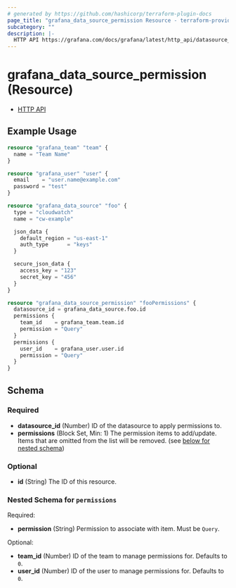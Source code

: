 ```yaml
---
# generated by https://github.com/hashicorp/terraform-plugin-docs
page_title: "grafana_data_source_permission Resource - terraform-provider-grafana"
subcategory: ""
description: |-
  HTTP API https://grafana.com/docs/grafana/latest/http_api/datasource_permissions/
---
```


# grafana_data_source_permission (Resource)

* [HTTP API](https://grafana.com/docs/grafana/latest/http_api/datasource_permissions/)

## Example Usage

```terraform
resource "grafana_team" "team" {
  name = "Team Name"
}

resource "grafana_user" "user" {
  email    = "user.name@example.com"
  password = "test"
}

resource "grafana_data_source" "foo" {
  type = "cloudwatch"
  name = "cw-example"

  json_data {
    default_region = "us-east-1"
    auth_type      = "keys"
  }

  secure_json_data {
    access_key = "123"
    secret_key = "456"
  }
}

resource "grafana_data_source_permission" "fooPermissions" {
  datasource_id = grafana_data_source.foo.id
  permissions {
    team_id    = grafana_team.team.id
    permission = "Query"
  }
  permissions {
    user_id    = grafana_user.user.id
    permission = "Query"
  }
}
```

<!-- schema generated by tfplugindocs -->
## Schema

### Required

- **datasource_id** (Number) ID of the datasource to apply permissions to.
- **permissions** (Block Set, Min: 1) The permission items to add/update. Items that are omitted from the list will be removed. (see [below for nested schema](#nestedblock--permissions))

### Optional

- **id** (String) The ID of this resource.

<a id="nestedblock--permissions"></a>
### Nested Schema for `permissions`

Required:

- **permission** (String) Permission to associate with item. Must be `Query`.

Optional:

- **team_id** (Number) ID of the team to manage permissions for. Defaults to `0`.
- **user_id** (Number) ID of the user to manage permissions for. Defaults to `0`.


